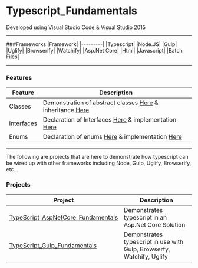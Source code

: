 # Typescript_Fundamentals  

Developed using Visual Studio Code & Visual Studio 2015

---

###Frameworks
|Framework|
|---------|
|Typescript|
|Node.JS|
|Gulp|
|Uglify|
|Browserify|
|Watchify|
|Asp.Net Core|
|Html|
|Javascript|
|Batch Files|

---

### Features
|Feature|Description|
|-------|-----------|
|Classes| Demonstration of abstract classes [Here](https://github.com/Apollo013/Typescript_Fundamentals/blob/master/src/common/models/abstract/person.ts) & inheritance [Here](https://github.com/Apollo013/Typescript_Fundamentals/blob/master/src/human_resources/models/employee.ts)|
|Interfaces| Declaration of Interfaces [Here](https://github.com/Apollo013/Typescript_Fundamentals/blob/master/src/human_resources/services/contracts/payroll-contract.ts) & implementation [Here](https://github.com/Apollo013/Typescript_Fundamentals/blob/master/src/human_resources/services/payroll-service.ts)|
|Enums| Declaration of enums [Here](https://github.com/Apollo013/Typescript_Fundamentals/blob/master/src/utilities/enums.ts) & implementation [Here](https://github.com/Apollo013/Typescript_Fundamentals/blob/master/src/human_resources/services/payroll-service.ts)|

---

The following are projects that are here to demonstrate how typescript can be wired up with other frameworks including Node, Gulp, Uglify, Browserify, etc...

### Projects
|Project|Description|
|-------|-----------|
|[TypeScript_AspNetCore_Fundamentals](https://github.com/Apollo013/Typescript_Fundamentals/tree/master/Projects/TypeScript_AspNetCore_Fundamentals)| Demonstrates typescript in an Asp.Net Core Solution|
|[TypeScript_Gulp_Fundamentals](https://github.com/Apollo013/Typescript_Fundamentals/tree/master/Projects/TypeScript_Gulp_Fundamentals)| Demonstrates typescript in use with Gulp, Browserfy, Watchify, Uglify|

